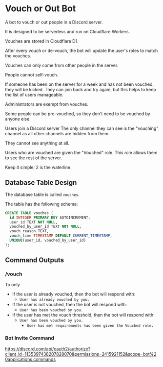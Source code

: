 # Vouch or Out Bot

A bot to vouch or out people in a Discord server.

It is designed to be serverless and run on Cloudflare Workers.

Vouches are stored in Cloudflare D1.

After every vouch or de-vouch, the bot will update the user's roles to match the vouches.

Vouches can only come from other people in the server.

People cannot self-vouch.

If someone has been on the server for a week and has not been vouched, they will be kicked. They can join back and try again, but this helps to keep the list of users manageable.

Administrators are exempt from vouches.

Some people can be pre-vouched, so they don't need to be vouched by anyone else.

Users join a Discord server The only channel they can see is the "vouching" channel as all other channels are hidden from them.

They cannot see anything at all.

Users who are vouched are given the "Vouched" role. This role allows them to see the rest of the server.

Keep it simple; 2 is the waterline.

## Database Table Design

The database table is called `vouches`.

The table has the following schema:

```sql
CREATE TABLE vouches (
  id INTEGER PRIMARY KEY AUTOINCREMENT,
  user_id TEXT NOT NULL,
  vouched_by_user_id TEXT NOT NULL,
  vouch_reason TEXT,
  vouch_time TIMESTAMP DEFAULT CURRENT_TIMESTAMP,
  UNIQUE(user_id, vouched_by_user_id)
);
```

## Command Outputs

### /vouch

To only

* If the user is already vouched, then the bot will respond with:
	* `User has already vouched by you.`
* If the user is not vouched, then the bot will respond with:
  * `User has been vouched by you.`
* If the user has met the vouch threshold, then the bot will respond with:
  * `User has been vouched by you.`
	* `User has met requirements has been given the Vouched role.`

### Bot Invite Command

https://discord.com/api/oauth2/authorize?client_id=1135397438207828070&permissions=2415921152&scope=bot%20applications.commands
